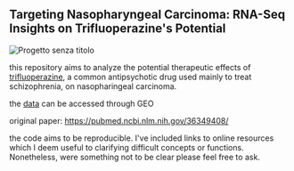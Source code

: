 ## Targeting Nasopharyngeal Carcinoma: RNA-Seq Insights on Trifluoperazine's Potential

![Progetto senza titolo](https://github.com/user-attachments/assets/487ec831-693b-40f3-af76-0c9567cf7e64)


this repository aims to analyze the potential therapeutic effects of [trifluoperazine](https://en.wikipedia.org/wiki/Trifluoperazine), a common antipsychotic drug used mainly to treat schizophrenia, on nasopharingeal carcinoma. 

the [data](https://www.ncbi.nlm.nih.gov/geo/query/acc.cgi?acc=GSE192860) can be accessed through GEO

original paper: https://pubmed.ncbi.nlm.nih.gov/36349408/ 

the code aims to be reproducible. I've included links to online resources which I deem useful to clarifying difficult concepts or functions. Nonetheless, were something not to be clear please feel free to ask.
